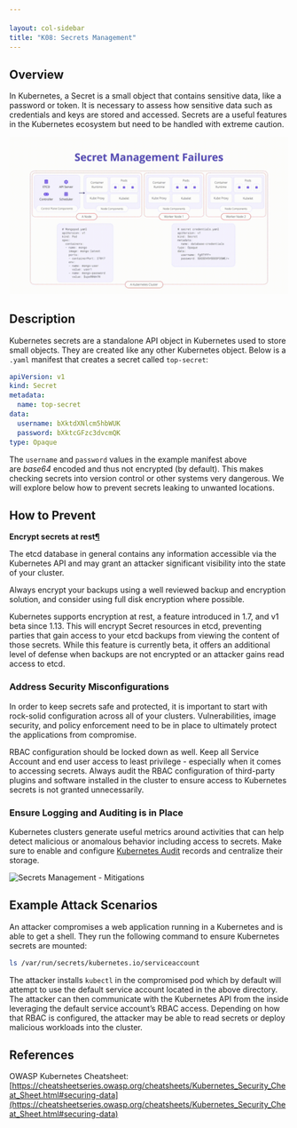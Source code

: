 ```yaml
---

layout: col-sidebar
title: "K08: Secrets Management"
---
```


## Overview

In Kubernetes, a Secret is a small object that contains sensitive data, like a
password or token. It is necessary to assess how sensitive data such as
credentials and keys are stored and accessed. Secrets are a useful features in
the Kubernetes ecosystem but need to be handled with extreme caution.

![Secrets Management - Illustration](../../../assets/images/K08-2022.gif)

## Description

Kubernetes secrets are a standalone API object in Kubernetes used to store small
objects. They are created like any other Kubernetes object. Below is a `.yaml`
manifest that creates a secret called `top-secret`:

```yaml
apiVersion: v1
kind: Secret
metadata:
  name: top-secret
data:
  username: bXktdXNlcm5hbWUK
  password: bXktcGFzc3dvcmQK
type: Opaque
```

The `username` and `password` values in the example manifest above are *base64*
encoded and thus not encrypted (by default). This makes checking secrets into
version control or other systems very dangerous. We will explore below how to
prevent secrets leaking to unwanted locations.

## How to Prevent

**Encrypt secrets at
rest[¶](https://cheatsheetseries.owasp.org/cheatsheets/Kubernetes_Security_Cheat_Sheet.html#encrypt-secrets-at-rest)**

The etcd database in general contains any information accessible via the
Kubernetes API and may grant an attacker significant visibility into the state
of your cluster.

Always encrypt your backups using a well reviewed backup and encryption
solution, and consider using full disk encryption where possible.

Kubernetes supports encryption at rest, a feature introduced in 1.7, and v1 beta
since 1.13. This will encrypt Secret resources in etcd, preventing parties that
gain access to your etcd backups from viewing the content of those secrets.
While this feature is currently beta, it offers an additional level of defense
when backups are not encrypted or an attacker gains read access to etcd.

### Address Security Misconfigurations

In order to keep secrets safe and protected, it is important to start with
rock-solid configuration across all of your clusters. Vulnerabilities, image
security, and policy enforcement need to be in place to ultimately protect the
applications from compromise.

RBAC configuration should be locked down as well. Keep all Service Account and
end user access to least privilege - especially when it comes to accessing
secrets. Always audit the RBAC configuration of third-party plugins and software
installed in the cluster to ensure access to Kubernetes secrets is not granted
unnecessarily.

### Ensure Logging and Auditing is in Place

Kubernetes clusters generate useful metrics around activities that can help
detect malicious or anomalous behavior including access to secrets. Make sure to
enable and configure [Kubernetes
Audit](https://kubernetes.io/docs/tasks/debug-application-cluster/audit/)
records and centralize their storage.

![Secrets Management -
Mitigations](../../../assets/images/K08-2022-mitigation.gif)

## Example Attack Scenarios

An attacker compromises a web application running in a Kubernetes and is able to
get a shell. They run the following command to ensure Kubernetes secrets are
mounted:

```bash
ls /var/run/secrets/kubernetes.io/serviceaccount
```

The attacker installs `kubectl` in the compromised pod which by default will
attempt to use the default service account located in the above directory. The
attacker can then communicate with the Kubernetes API from the inside leveraging
the default service account’s RBAC access. Depending on how that RBAC is
configured, the attacker may be able to read secrets or deploy malicious
workloads into the cluster.

## References

OWASP Kubernetes Cheatsheet:
[https://cheatsheetseries.owasp.org/cheatsheets/Kubernetes_Security_Cheat_Sheet.html#securing-data](https://cheatsheetseries.owasp.org/cheatsheets/Kubernetes_Security_Cheat_Sheet.html#securing-data)
